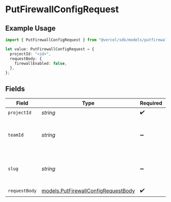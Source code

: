 # PutFirewallConfigRequest

## Example Usage

```typescript
import { PutFirewallConfigRequest } from "@vercel/sdk/models/putfirewallconfigop.js";

let value: PutFirewallConfigRequest = {
  projectId: "<id>",
  requestBody: {
    firewallEnabled: false,
  },
};
```

## Fields

| Field                                                                            | Type                                                                             | Required                                                                         | Description                                                                      |
| -------------------------------------------------------------------------------- | -------------------------------------------------------------------------------- | -------------------------------------------------------------------------------- | -------------------------------------------------------------------------------- |
| `projectId`                                                                      | *string*                                                                         | :heavy_check_mark:                                                               | N/A                                                                              |
| `teamId`                                                                         | *string*                                                                         | :heavy_minus_sign:                                                               | The Team identifier to perform the request on behalf of.                         |
| `slug`                                                                           | *string*                                                                         | :heavy_minus_sign:                                                               | The Team slug to perform the request on behalf of.                               |
| `requestBody`                                                                    | [models.PutFirewallConfigRequestBody](../models/putfirewallconfigrequestbody.md) | :heavy_check_mark:                                                               | N/A                                                                              |